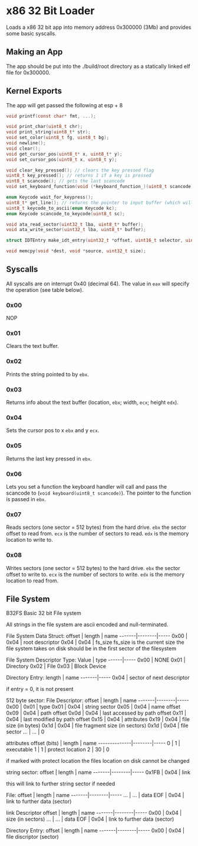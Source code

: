 # x86 32 Bit Loader

Loads a x86 32 bit app into memory address 0x300000 (3Mb) and provides some basic syscalls.

## Making an App

The app should be put into the ./build/root directory as a statically linked elf file for 0x300000.

## Kernel Exports
The app will get passed the following at esp + 8
```c
void printf(const char* fmt, ...);

void print_char(uint8_t chr);
void print_string(uint8_t* str);
void set_color(uint8_t fg, uint8_t bg);
void newline();
void clear();
void get_cursor_pos(uint8_t* x, uint8_t* y);
void set_cursor_pos(uint8_t x, uint8_t y);

void clear_key_pressed(); // clears the key pressed flag
uint8_t key_pressed(); // returns 1 if a key is pressed
uint8_t scancode(); // gets the last scancode
void set_keyboard_function(void (*keyboard_function_)(uint8_t scancode));

enum Keycode wait_for_keypress();
uint8_t* get_line(); // returns the pointer to input buffer (which will get overwritten on next call)
uint8_t keycode_to_ascii(enum Keycode kc);
enum Keycode scancode_to_keycode(uint8_t sc);

void ata_read_sector(uint32_t lba, uint8_t* buffer);
void ata_write_sector(uint32_t lba, uint8_t* buffer);

struct IDTEntry make_idt_entry(uint32_t *offset, uint16_t selector, uint8_t type_attr);

void memcpy(void *dest, void *source, uint32_t size);
```

## Syscalls

All syscalls are on interrupt 0x40 (decimal 64).
The value in `eax` will specify the operation (see table below).

### 0x00
NOP

### 0x01
Clears the text buffer.

### 0x02
Prints the string pointed to by `ebx`.

### 0x03
Returns info about the text buffer (location, `ebx`; width, `ecx`; height `edx`).

### 0x04
Sets the cursor pos to x `ebx` and y `ecx`. 

### 0x05
Returns the last key pressed in `ebx`.

### 0x06
Lets you set a function the keyboard handler will call and pass the scancode to (`void keyboard(uint8_t scancode)`).
The pointer to the function is passed in `ebx`.

### 0x07
Reads sectors (one sector = 512 bytes) from the hard drive. 
`ebx` the sector offset to read from.
`ecx` is the number of sectors to read.
`edx` is the memory location to write to.

### 0x08
Writes sectors (one sector = 512 bytes) to the hard drive. 
`ebx` the sector offset to write to.
`ecx` is the number of sectors to write.
`edx` is the memory location to read from.

## File System
B32FS
Basic 32 bit File system

All strings in the file system are ascii encoded and null-terminated.

File System Data Struct:
offset | length | name
-------|--------|-----
0x00   | 0x04   | root descriptor
0x04   | 0x04   | fs_size 
fs_size is the current size the file system takes on disk
should be in the first sector of the filesystem

File System Descriptor Type:
Value | type
------|-----
0x00  | NONE
0x01  | Directory
0x02  | File
0x03  | Block Device

Directory Entry:
length | name
-------|-----
0x04   | sector of next descriptor

if entry = 0, it is not present

512 byte sector: File Descriptor:
offset | length | name
-------|--------|-----
0x00   | 0x01   | type
0x01   | 0x04   | string sector
0x05   | 0x04   | name offset
0x09   | 0x04   | path offset
0x0d   | 0x04   | last accessed by path offset
0x11   | 0x04   | last modified by path offset
0x15   | 0x04   | attributes
0x19   | 0x04   | file size (in bytes)
0x1d   | 0x04   | file fragment size (in sectors)
0x1d   | 0x04   | file sector
...    | ...    | 0

attributes
offset (bits) | length | name
--------------|--------|-----
0             | 1      | executable
1             | 1      | protect location
2             | 30     | 0

if marked with protect location the files location on disk cannot be changed

string sector:
offset | length | name
-------|--------|-----
0x1FB  | 0x04   | link

this will link to further string sector if needed

File:
offset | length | name
-------|--------|-----
...    | ...    | data
EOF    | 0x04   | link to further data (sector)

link Descriptor
offset | length | name
-------|--------|-----
0x00   | 0x04   | size (in sectors)
...    | ...    | data
EOF    | 0x04   | link to further data (sector)

Directory Entry:
offset | length | name
-------|--------|-----
0x00   | 0x04   | file discriptor (sector)
